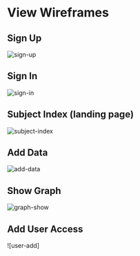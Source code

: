 # View Wireframes

## Sign Up
![sign-up]

## Sign In
![sign-in]

## Subject Index (landing page)
![subject-index]

## Add Data
![add-data]

## Show Graph
![graph-show]

## Add User Access
![user-add]

[sign-up]: ./wireframes/su.jpg
[sign-in]: ./wireframes/si.jpg
[subject-index]: ./wireframes/sbi.jpg
[add-data]: ./wireframes/ad.jpg
[graph-show]: ./wireframes/gs.jpg
[user-ad]: ./wireframes/ua.jpg
